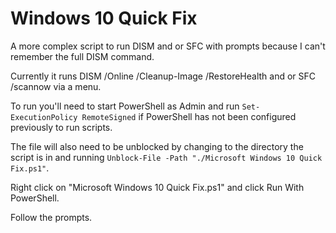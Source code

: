 # Windows 10 Quick Fix
A more complex script to run DISM and or SFC with prompts because I can't remember the full DISM command.

Currently it runs DISM /Online /Cleanup-Image /RestoreHealth and or SFC /scannow via a menu.

To run you'll need to start PowerShell as Admin and run ```Set-ExecutionPolicy RemoteSigned``` if PowerShell has not been configured previously to run scripts.

The file will also need to be unblocked by changing to the directory the script is in and running ```Unblock-File -Path "./Microsoft Windows 10 Quick Fix.ps1"```.

Right click on "Microsoft Windows 10 Quick Fix.ps1" and click Run With PowerShell.

Follow the prompts.
